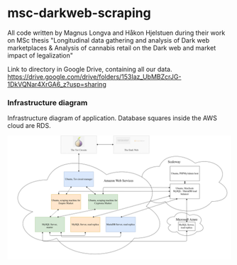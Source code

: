 # msc-darkweb-scraping
All code written by Magnus Longva and Håkon Hjelstuen during their work on MSc thesis "Longitudinal data gathering and analysis of Dark web marketplaces &amp; Analysis of cannabis retail on the Dark web and market impact of legalization"

Link to directory in Google Drive, containing all our data.
https://drive.google.com/drive/folders/153Iaz_UbMBZcrJG-1DkVQNar4XrGA6_z?usp=sharing

### Infrastructure diagram
Infrastructure diagram of application. Database squares inside the AWS cloud are RDS.

![](https://github.com/magnublo/msc-darkweb-scraping/blob/main/infrastructure_diagram.png?raw=true)
